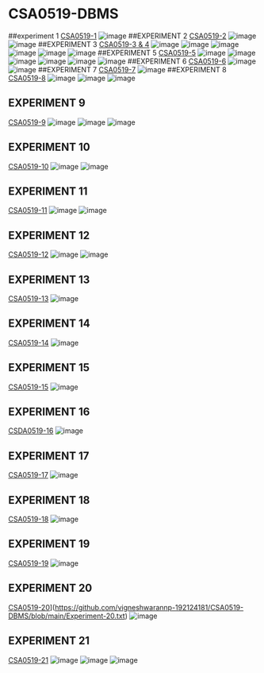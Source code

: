 # CSA0519-DBMS
##experiment  1
[CSA0519-1](https://github.com/vigneshwarannp-192124181/CSA0519-DBMS/blob/main/experiment_1.txt)
![image](https://user-images.githubusercontent.com/113887879/191266855-f46d4376-989c-4d6d-86ec-56e6e0146634.png)
##EXPERIMENT 2
[CSA0519-2](https://github.com/vigneshwarannp-192124181/CSA0519-DBMS/blob/main/experiment%202)
![image](https://user-images.githubusercontent.com/113887879/191280248-7687e5e7-3f52-48ae-9656-8b2efb633ddd.png)
![image](https://user-images.githubusercontent.com/113887879/191280505-6194f134-51fc-4649-9743-8bf69503f0fc.png)
##EXPERIMENT 3
[CSA0519-3 & 4](https://github.com/vigneshwarannp-192124181/CSA0519-DBMS/blob/main/experiment%203%264)
![image](https://user-images.githubusercontent.com/113887879/191759703-73f19e54-0913-4229-87fd-d9ea89344c4a.png)
![image](https://user-images.githubusercontent.com/113887879/191759767-94826f0a-6257-4b08-8284-8dd1c964f74e.png)
![image](https://user-images.githubusercontent.com/113887879/191759815-c37d1151-cbc5-484d-8da0-2363ae80a1de.png)
![image](https://user-images.githubusercontent.com/113887879/191759898-aff3935e-e7e0-4374-8f0c-32180752aa32.png)
![image](https://user-images.githubusercontent.com/113887879/191759955-d5c7bc8f-2919-4cee-8532-c3f5fe808cf0.png)
![image](https://user-images.githubusercontent.com/113887879/191760037-37d051b7-da21-4d0b-8ecf-4f98aca19b68.png)
##EXPERIMENT 5
[CSA0519-5](https://github.com/vigneshwarannp-192124181/CSA0519-DBMS/blob/main/experiment%205)
![image](https://user-images.githubusercontent.com/113887879/191760783-3025862c-fc48-4d77-b3f4-4c34e7089100.png)
![image](https://user-images.githubusercontent.com/113887879/191760858-a4efb94e-3dad-4060-b97c-e33762f06260.png)
![image](https://user-images.githubusercontent.com/113887879/191760935-b1dcf84e-2093-4b20-bb7e-7f8e1104c631.png)
![image](https://user-images.githubusercontent.com/113887879/191761004-2d685504-6d94-4654-94be-9378a2b4a1aa.png)
![image](https://user-images.githubusercontent.com/113887879/191761068-38678272-2f44-412d-847d-9701839639b9.png)
![image](https://user-images.githubusercontent.com/113887879/191761130-1f137787-492a-4deb-8e46-c5fa74af6df5.png)
##EXPERIMENT 6
[CSA0519-6](https://github.com/vigneshwarannp-192124181/CSA0519-DBMS/blob/main/experiment-6)
![image](https://user-images.githubusercontent.com/113887879/191761587-6dd47605-6f88-44d8-b2f3-84d6f81e5520.png)
![image](https://user-images.githubusercontent.com/113887879/191761672-c76f5d8b-f261-4aa6-bf91-5a1ba26df4db.png)
##EXPERIMENT 7
[CSA0519-7](https://github.com/vigneshwarannp-192124181/CSA0519-DBMS/blob/main/EXPERIMENT%207)
![image](https://user-images.githubusercontent.com/113887879/191762679-de1db4f7-a5fb-42b4-b3a6-885e5c5245ca.png)
##EXPERIMENT 8
[CSA0519-8](https://github.com/vigneshwarannp-192124181/CSA0519-DBMS/blob/main/EXPERIMENT%208)
![image](https://user-images.githubusercontent.com/113887879/192001823-91ea12b0-754e-48e8-86a5-f83bc673688c.png)
![image](https://user-images.githubusercontent.com/113887879/192001879-609be1af-3449-41a6-9a90-d776f9277328.png)
![image](https://user-images.githubusercontent.com/113887879/192001953-7f85f299-0d3c-4f45-a19f-cdc89f903f96.png)
## EXPERIMENT 9
[CSA0519-9](https://github.com/vigneshwarannp-192124181/CSA0519-DBMS/blob/main/EXPERIMENT%209)
![image](https://user-images.githubusercontent.com/113887879/192002365-8ddd9283-7651-46c6-852a-9a437c23f8c2.png)
![image](https://user-images.githubusercontent.com/113887879/192002406-c376021c-a897-47b5-adde-c4a6e3e4ca19.png)
![image](https://user-images.githubusercontent.com/113887879/192002465-1ae66f23-481b-436a-b82f-c0bb69326056.png)
## EXPERIMENT 10
[CSA0519-10](https://github.com/vigneshwarannp-192124181/CSA0519-DBMS/blob/main/EXPERIMENT%2010)
![image](https://user-images.githubusercontent.com/113887879/192002945-2a197770-43ee-4962-b742-7b5d151a176a.png)
![image](https://user-images.githubusercontent.com/113887879/192003018-9433e163-893a-486d-b429-7e615ac10e8a.png)
## EXPERIMENT 11
[CSA0519-11](https://github.com/vigneshwarannp-192124181/CSA0519-DBMS/blob/main/EXPERIMENT%2011)
![image](https://user-images.githubusercontent.com/113887879/192003330-edc119ed-e0d2-4c0e-9058-41590084185b.png)
![image](https://user-images.githubusercontent.com/113887879/192003460-36c9e971-3472-4a76-82c4-b3dda8eff490.png)
## EXPERIMENT 12
[CSA0519-12](https://github.com/vigneshwarannp-192124181/CSA0519-DBMS/blob/main/EXPERIMENT%2012)
![image](https://user-images.githubusercontent.com/113887879/192003672-70721795-5cb5-41fd-b2b3-587db10da1d4.png)
![image](https://user-images.githubusercontent.com/113887879/192003710-d85801ab-a1a9-4eb1-b7aa-0a04a98d1709.png)
## EXPERIMENT 13
[CSA0519-13](https://github.com/vigneshwarannp-192124181/CSA0519-DBMS/blob/main/EXPERIMENT%2013)
![image](https://user-images.githubusercontent.com/113887879/192003934-9f91a64d-74a9-430a-afe1-e58b50ae71e4.png)
## EXPERIMENT 14
[CSA0519-14](https://github.com/vigneshwarannp-192124181/CSA0519-DBMS/blob/main/EXPERIMENT%2014)
![image](https://user-images.githubusercontent.com/113887879/192004164-fda4c506-7158-498e-a416-625e023d6e73.png)
## EXPERIMENT 15
[CSA0519-15](https://github.com/vigneshwarannp-192124181/CSA0519-DBMS/blob/main/EXPERIMENT%2015)
![image](https://user-images.githubusercontent.com/113887879/192004423-cfe53899-a979-4084-a6fd-5ba86987ddf0.png)
## EXPERIMENT 16
[CSDA0519-16](https://github.com/vigneshwarannp-192124181/CSA0519-DBMS/blob/main/experiment%2016)
![image](https://user-images.githubusercontent.com/113887879/192004633-b220acdc-507d-4fff-ac9c-f97cb759a3eb.png)
## EXPERIMENT 17
[CSA0519-17](https://github.com/vigneshwarannp-192124181/CSA0519-DBMS/blob/main/experiment%2017)
![image](https://user-images.githubusercontent.com/113887879/192004950-72454294-7720-4101-b644-b0990205f8a1.png)
## EXPERIMENT 18
[CSA0519-18](https://github.com/vigneshwarannp-192124181/CSA0519-DBMS/blob/main/EXPERIMENT%2018)
![image](https://user-images.githubusercontent.com/113887879/192005367-7859ded9-b5ce-463a-80e5-cf63046d3cd6.png)
## EXPERIMENT 19
[CSA0519-19](https://github.com/vigneshwarannp-192124181/CSA0519-DBMS/blob/main/Experiment-19.txt)
![image](https://user-images.githubusercontent.com/113887879/192005603-a4de638d-d926-4574-84cf-9112d9b18ad8.png)
## EXPERIMENT 20
[CSA0519-20]([)](https://github.com/vigneshwarannp-192124181/CSA0519-DBMS/blob/main/Experiment-20.txt)
![image](https://user-images.githubusercontent.com/113887879/192005881-bb71eea6-3014-4ffb-9ac0-a15aa077af2a.png)
## EXPERIMENT 21
[CSA0519-21](https://github.com/vigneshwarannp-192124181/CSA0519-DBMS/blob/main/experiment%2021)
![image](https://user-images.githubusercontent.com/113887879/192006293-56ecad79-a140-4e46-89c4-3663f6a60fab.png)
![image](https://user-images.githubusercontent.com/113887879/192006345-7b4aaf9a-7a97-46f8-be7f-a43a92cbc30e.png)
![image](https://user-images.githubusercontent.com/113887879/192006393-93ab3594-a9b9-4081-96fc-eaccc8f65ff3.png)



